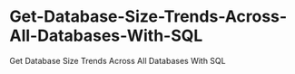 # Get-Database-Size-Trends-Across-All-Databases-With-SQL
Get Database Size Trends Across All Databases With SQL
